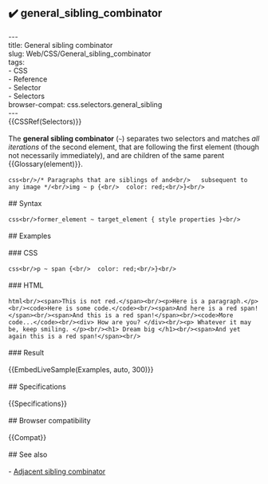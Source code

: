 ## ✔️ general_sibling_combinator 
 ---<br/>title: General sibling combinator<br/>slug: Web/CSS/General_sibling_combinator<br/>tags:<br/>  - CSS<br/>  - Reference<br/>  - Selector<br/>  - Selectors<br/>browser-compat: css.selectors.general_sibling<br/>---<br/>{{CSSRef(Selectors)}}<br/><br/>The **general sibling combinator** (`~`) separates two selectors and matches _all iterations_ of the second element, that are following the first element (though not necessarily immediately), and are children of the same parent {{Glossary(element)}}.<br/><br/>```css<br/>/* Paragraphs that are siblings of and<br/>   subsequent to any image */<br/>img ~ p {<br/>  color: red;<br/>}<br/>```<br/><br/>## Syntax<br/><br/>```css<br/>former_element ~ target_element { style properties }<br/>```<br/><br/>## Examples<br/><br/>### CSS<br/><br/>```css<br/>p ~ span {<br/>  color: red;<br/>}<br/>```<br/><br/>### HTML<br/><br/>```html<br/><span>This is not red.</span><br/><p>Here is a paragraph.</p><br/><code>Here is some code.</code><br/><span>And here is a red span!</span><br/><span>And this is a red span!</span><br/><code>More code...</code><br/><div> How are you? </div><br/><p> Whatever it may be, keep smiling. </p><br/><h1> Dream big </h1><br/><span>And yet again this is a red span!</span><br/>```<br/><br/>### Result<br/><br/>{{EmbedLiveSample(Examples, auto, 300)}}<br/><br/>## Specifications<br/><br/>{{Specifications}}<br/><br/>## Browser compatibility<br/><br/>{{Compat}}<br/><br/>## See also<br/><br/>- [Adjacent sibling combinator](/en-US/docs/Web/CSS/Adjacent_sibling_combinator)<br/>